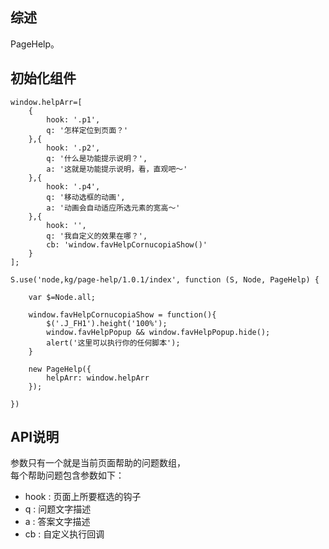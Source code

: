## 综述

PageHelp。

## 初始化组件

	window.helpArr=[
	    {
	        hook: '.p1',
	        q: '怎样定位到页面？'
	    },{
	        hook: '.p2',
	        q: '什么是功能提示说明？',
	        a: '这就是功能提示说明，看，直观吧～'
	    },{
	        hook: '.p4',
	        q: '移动选框的动画',
	        a: '动画会自动适应所选元素的宽高～'
	    },{
	        hook: '',
	        q: '我自定义的效果在哪？',
	        cb: 'window.favHelpCornucopiaShow()'
	    }
	];
		
    S.use('node,kg/page-help/1.0.1/index', function (S, Node, PageHelp) {

        var $=Node.all;

        window.favHelpCornucopiaShow = function(){
            $('.J_FH1').height('100%');
            window.favHelpPopup && window.favHelpPopup.hide();
            alert('这里可以执行你的任何脚本');
        }
        
        new PageHelp({
            helpArr: window.helpArr
        });

    })

## API说明

参数只有一个就是当前页面帮助的问题数组，  
每个帮助问题包含参数如下：  

* hook : 页面上所要框选的钩子
* q : 问题文字描述
* a : 答案文字描述
* cb : 自定义执行回调
